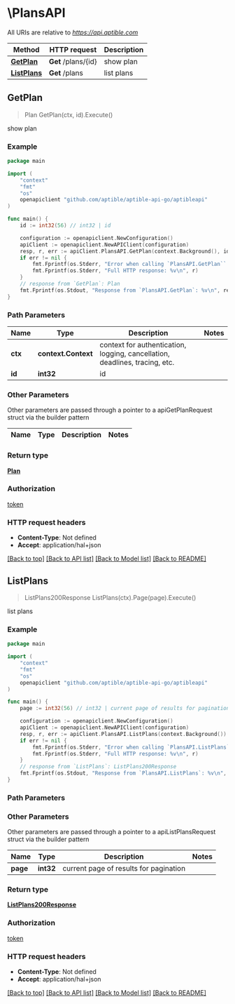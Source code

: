 # \PlansAPI

All URIs are relative to *https://api.aptible.com*

Method | HTTP request | Description
------------- | ------------- | -------------
[**GetPlan**](PlansAPI.md#GetPlan) | **Get** /plans/{id} | show plan
[**ListPlans**](PlansAPI.md#ListPlans) | **Get** /plans | list plans



## GetPlan

> Plan GetPlan(ctx, id).Execute()

show plan

### Example

```go
package main

import (
	"context"
	"fmt"
	"os"
	openapiclient "github.com/aptible/aptible-api-go/aptibleapi"
)

func main() {
	id := int32(56) // int32 | id

	configuration := openapiclient.NewConfiguration()
	apiClient := openapiclient.NewAPIClient(configuration)
	resp, r, err := apiClient.PlansAPI.GetPlan(context.Background(), id).Execute()
	if err != nil {
		fmt.Fprintf(os.Stderr, "Error when calling `PlansAPI.GetPlan``: %v\n", err)
		fmt.Fprintf(os.Stderr, "Full HTTP response: %v\n", r)
	}
	// response from `GetPlan`: Plan
	fmt.Fprintf(os.Stdout, "Response from `PlansAPI.GetPlan`: %v\n", resp)
}
```

### Path Parameters


Name | Type | Description  | Notes
------------- | ------------- | ------------- | -------------
**ctx** | **context.Context** | context for authentication, logging, cancellation, deadlines, tracing, etc.
**id** | **int32** | id | 

### Other Parameters

Other parameters are passed through a pointer to a apiGetPlanRequest struct via the builder pattern


Name | Type | Description  | Notes
------------- | ------------- | ------------- | -------------


### Return type

[**Plan**](Plan.md)

### Authorization

[token](../README.md#token)

### HTTP request headers

- **Content-Type**: Not defined
- **Accept**: application/hal+json

[[Back to top]](#) [[Back to API list]](../README.md#documentation-for-api-endpoints)
[[Back to Model list]](../README.md#documentation-for-models)
[[Back to README]](../README.md)


## ListPlans

> ListPlans200Response ListPlans(ctx).Page(page).Execute()

list plans

### Example

```go
package main

import (
	"context"
	"fmt"
	"os"
	openapiclient "github.com/aptible/aptible-api-go/aptibleapi"
)

func main() {
	page := int32(56) // int32 | current page of results for pagination (optional)

	configuration := openapiclient.NewConfiguration()
	apiClient := openapiclient.NewAPIClient(configuration)
	resp, r, err := apiClient.PlansAPI.ListPlans(context.Background()).Page(page).Execute()
	if err != nil {
		fmt.Fprintf(os.Stderr, "Error when calling `PlansAPI.ListPlans``: %v\n", err)
		fmt.Fprintf(os.Stderr, "Full HTTP response: %v\n", r)
	}
	// response from `ListPlans`: ListPlans200Response
	fmt.Fprintf(os.Stdout, "Response from `PlansAPI.ListPlans`: %v\n", resp)
}
```

### Path Parameters



### Other Parameters

Other parameters are passed through a pointer to a apiListPlansRequest struct via the builder pattern


Name | Type | Description  | Notes
------------- | ------------- | ------------- | -------------
 **page** | **int32** | current page of results for pagination | 

### Return type

[**ListPlans200Response**](ListPlans200Response.md)

### Authorization

[token](../README.md#token)

### HTTP request headers

- **Content-Type**: Not defined
- **Accept**: application/hal+json

[[Back to top]](#) [[Back to API list]](../README.md#documentation-for-api-endpoints)
[[Back to Model list]](../README.md#documentation-for-models)
[[Back to README]](../README.md)

